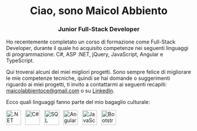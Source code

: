 <!DOCTYPE html>
<html>
<head>
  <title>Maicol Abbiento - Junior Full-Stack Developer</title>
</head>
<body>
  <h1 style="text-align: center;">Ciao, sono Maicol Abbiento</h1>
  <h3 style="text-align: center;">Junior Full-Stack Developer</h3>
  
  <p>Ho recentemente completato un corso di formazione come Full-Stack Developer, durante il quale ho acquisito competenze nei seguenti linguaggi di programmazione: C#, ASP .NET, jQuery, JavaScript, Angular e TypeScript.</p>

  <p>Qui troverai alcuni dei miei migliori progetti. Sono sempre felice di migliorare le mie competenze tecniche, quindi se hai domande o suggerimenti riguardo ai miei progetti, ti invito a contattarmi ai seguenti recapiti: <a href="mailto:maicolabbientoce@gmail.com">maicolabbientoce@gmail.com</a> o su <a href="https://www.linkedin.com/in/maicol-abbiento-fullstackdeveloper/">LinkedIn</a>.</p>

  <p>Ecco quali linguaggi fanno parte del mio bagaglio culturale:</p>
  <p>
    <a href="https://dotnet.microsoft.com" target="_blank" rel="noreferrer"><img src="https://handwiki.org/wiki/images/thumb/7/7d/Microsoft_.NET_logo.svg/800px-Microsoft_.NET_logo.svg.png" width="40" height="40" alt=".NET"></a> &nbsp;
    <a href="https://learn.microsoft.com/it-it/dotnet/csharp/" target="_blank" rel="noreferrer"><img src="https://ih0.redbubble.net/image.395411727.8962/flat,800x800,075,f.u1.jpg" width="40" height="40" alt="C#"></a> &nbsp;
    <a href="https://learn.microsoft.com/it-it/sql/?view=sql-server-ver16" target="_blank" rel="noreferrer"><img src="https://th.bing.com/th/id/R.b25bae44ff516c7dcc3eacdb14d2c499?rik=WHZv1aXyAdFq4A&pid=ImgRaw&r=0" width="40" height="40" alt="SQL Server"></a> &nbsp;
    <a href="https://angular.io/" target="_blank" rel="noreferrer"><img src="https://th.bing.com/th?id=OIP.LPMEXup7B50Pq3Xn9xmepwHaH-&w=240&h=259&c=8&rs=1&qlt=90&o=6&pid=3.1&rm=2" width="40" height="40" alt="Angular"></a> &nbsp;
    <a href="https://developer.mozilla.org/en-US/docs/Web/javascript"><img src="https://logodownload.org/wp-content/uploads/2022/04/javascript-logo-0.png" width="40" height="40" alt="JavaScript"></a> &nbsp;
    <a href="https://getbootstrap.com/docs/5.3/assets/brand/bootstrap-logo-shadow.png"><img src="https://getbootstrap.com/docs/5.3/assets/brand/bootstrap-logo-shadow.png" width="40" height="40" alt="Bootstrap"></a> &nbsp;
  </p>
</body>
</html>

